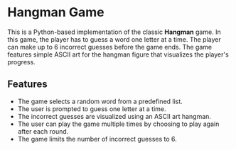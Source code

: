 # Hangman Game

This is a Python-based implementation of the classic **Hangman** game. In this game, the player has to guess a word one letter at a time. The player can make up to 6 incorrect guesses before the game ends. The game features simple ASCII art for the hangman figure that visualizes the player's progress.

## Features

- The game selects a random word from a predefined list.
- The user is prompted to guess one letter at a time.
- The incorrect guesses are visualized using an ASCII art hangman.
- The user can play the game multiple times by choosing to play again after each round.
- The game limits the number of incorrect guesses to 6.
